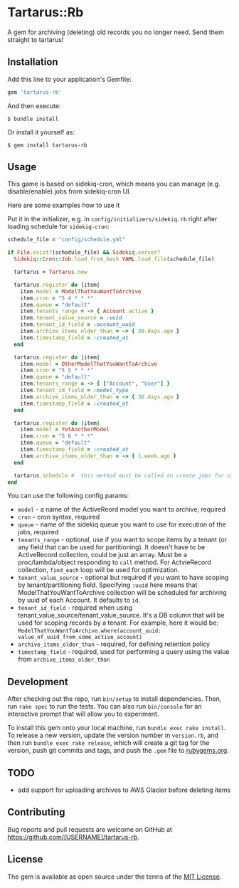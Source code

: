 # Tartarus::Rb

A gem for archiving (deleting) old records you no longer need. Send them straight to tartarus!

## Installation

Add this line to your application's Gemfile:

```ruby
gem 'tartarus-rb'
```

And then execute:

    $ bundle install

Or install it yourself as:

    $ gem install tartarus-rb

## Usage

This game is based on sidekiq-cron, which means you can manage (e.g. disable/enable) jobs from sidekiq-cron UI.

Here are some examples how to use it

Put it in the initializer, e.g. in `config/initializers/sidekiq.rb` right after loading schedule for `sidekiq-cron`:

``` rb
schedule_file = "config/schedule.yml"

if File.exist?(schedule_file) && Sidekiq.server?
  Sidekiq::Cron::Job.load_from_hash YAML.load_file(schedule_file)

  tartarus = Tartarus.new

  tartarus.register do |item|
    item.model = ModelThatYouWantToArchive
    item.cron = "5 4 * * *"
    item.queue = "default"
    item.tenants_range = -> { Account.active }
    item.tenant_value_source = :uuid
    item.tenant_id_field = :account_uuid
    item.archive_items_older_than = -> { 30.days.ago }
    item.timestamp_field = :created_at
  end

  tartarus.register do |item|
    item.model = OtherModelThatYouWantToArchive
    item.cron = "5 5 * * *"
    item.queue = "default"
    item.tenants_range = -> { ["Account", "User"] }
    item.tenant_id_field = :model_type
    item.archive_items_older_than = -> { 30.days.ago }
    item.timestamp_field = :created_at
  end

  tartarus.register do |item|
    item.model = YetAnotherModel
    item.cron = "5 6 * * *"
    item.queue = "default"
    item.timestamp_field = :created_at
    item.archive_items_older_than = -> { 1.week.ago }
  end

  tartarus.schedule #  this method must be called to create jobs for sidekiq-cron!
end
```


You can use the following config params:
- `model` - a name of the ActiveReord model you want to archive, required
- `cron` - cron syntax, required
- `queue` - name of the sidekiq queue you want to use for execution of the jobs, required
- `tenants_range` - optional, use if you want to scope items by a tenant (or any field that can be used for partitioning). It doesn't have to be ActiveRecord collection, could be just an array. Must be a proc/lambda/object responding to `call` method. For ActvieRecord collection, `find_each` loop will be used for optimization.
- `tenant_value_source` - optional but required if you want to have scoping by tenant/partitioning field. Specifying `:uuid` here means that ModelThatYouWantToArchive collection will be scheduled for archiving by uuid of each Account. It defaults to `id`.
- `tenant_id_field` - required when using tenant_value_source/tenant_value_source. It's a DB column that will be used for scoping records by a tenant. For example, here it would be: `ModelThatYouWantToArchive.where(account_uuid: value_of_uuid_from_some_active_account)`
- `archive_items_older_than` - required, for defining retention policy
- `timestamp_field` - required, used for performing a query using the value from `archive_items_older_than`

## Development

After checking out the repo, run `bin/setup` to install dependencies. Then, run `rake spec` to run the tests. You can also run `bin/console` for an interactive prompt that will allow you to experiment.

To install this gem onto your local machine, run `bundle exec rake install`. To release a new version, update the version number in `version.rb`, and then run `bundle exec rake release`, which will create a git tag for the version, push git commits and tags, and push the `.gem` file to [rubygems.org](https://rubygems.org).

## TODO

- add support for uploading archives to AWS Glacier before deleting items

## Contributing

Bug reports and pull requests are welcome on GitHub at https://github.com/[USERNAME]/tartarus-rb.


## License

The gem is available as open source under the terms of the [MIT License](https://opensource.org/licenses/MIT).
